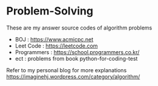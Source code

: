 # Problem-Solving

These are my answer source codes of algorithm problems
* BOJ : https://www.acmicpc.net
* Leet Code : https://leetcode.com
* Programmers : https://school.programmers.co.kr/
* ect : problems from book python-for-coding-test

Refer to my personal blog for more explanations
https://imaginehj.wordpress.com/category/algorithm/




